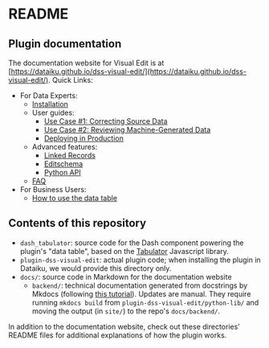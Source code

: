 # README

## Plugin documentation

The documentation website for Visual Edit is at [https://dataiku.github.io/dss-visual-edit/](https://dataiku.github.io/dss-visual-edit/). Quick Links:

* For Data Experts:
  * [Installation](install-plugin)
  * User guides:
    * [Use Case #1: Correcting Source Data](get-started)
    * [Use Case #2: Reviewing Machine-Generated Data](reviewing)
    * [Deploying in Production](deploy)
  * Advanced features:
    * [Linked Records](linked-records)
    * [Editschema](editschema)
    * [Python API](get-started-crud-python-api)
  * [FAQ](faq)
* For Business Users:
  * [How to use the data table](data-table-features)

## Contents of this repository

* `dash_tabulator`: source code for the Dash component powering the plugin's "data table", based on the [Tabulator](http://tabulator.info) Javascript library.
* `plugin-dss-visual-edit`: actual plugin code; when installing the plugin in Dataiku, we would provide this directory only.
* `docs/`: source code in Markdown for the documentation website
  * `backend/`: technical documentation generated from docstrings by Mkdocs (following [this tutorial](https://realpython.com/python-project-documentation-with-mkdocs/)). Updates are manual. They require running `mkdocs build` from `plugin-dss-visual-edit/python-lib/` and moving the output (in `site/`) to the repo's `docs/backend/`.

In addition to the documentation website, check out these directories' README files for additional explanations of how the plugin works.
